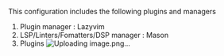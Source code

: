 This configuration includes the following plugins and managers
1. Plugin manager : Lazyvim
2. LSP/Linters/Fomatters/DSP manager  : Mason
3. Plugins
    ![Uploading image.png…]()
